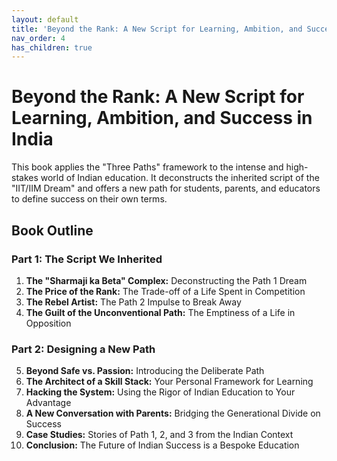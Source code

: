 ```yaml
---
layout: default
title: 'Beyond the Rank: A New Script for Learning, Ambition, and Success in India'
nav_order: 4
has_children: true
---
```


# Beyond the Rank: A New Script for Learning, Ambition, and Success in India

This book applies the "Three Paths" framework to the intense and high-stakes world of Indian education. It deconstructs the inherited script of the "IIT/IIM Dream" and offers a new path for students, parents, and educators to define success on their own terms.

## Book Outline

### Part 1: The Script We Inherited
1.  **The "Sharmaji ka Beta" Complex:** Deconstructing the Path 1 Dream
2.  **The Price of the Rank:** The Trade-off of a Life Spent in Competition
3.  **The Rebel Artist:** The Path 2 Impulse to Break Away
4.  **The Guilt of the Unconventional Path:** The Emptiness of a Life in Opposition

### Part 2: Designing a New Path
5.  **Beyond Safe vs. Passion:** Introducing the Deliberate Path
6.  **The Architect of a Skill Stack:** Your Personal Framework for Learning
7.  **Hacking the System:** Using the Rigor of Indian Education to Your Advantage
8.  **A New Conversation with Parents:** Bridging the Generational Divide on Success
9.  **Case Studies:** Stories of Path 1, 2, and 3 from the Indian Context
10. **Conclusion:** The Future of Indian Success is a Bespoke Education
